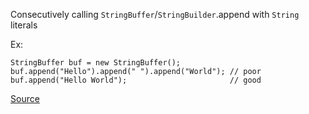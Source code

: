 Consecutively calling `StringBuffer`/`StringBuilder`.append with `String` literals

Ex:

```
StringBuffer buf = new StringBuffer();
buf.append("Hello").append(" ").append("World"); // poor
buf.append("Hello World");        				 // good
```

[Source](https://pmd.github.io/pmd-5.3.3/pmd-java/rules/java/strings.html#ConsecutiveLiteralAppends)
